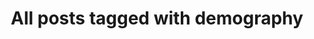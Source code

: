 ---
layout: tag
title: "All posts tagged with demography"
permalink: /weblog/tags/demography/
taxonomy: demography
---
